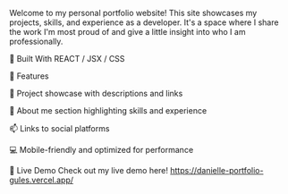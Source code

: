 Welcome to my personal portfolio website! This site showcases my projects, skills, and experience as a developer. It's a space where I share the work I'm most proud of and give a little insight into who I am professionally.

🔧 Built With
REACT / JSX / CSS  

🚀 Features

📁 Project showcase with descriptions and links

🧠 About me section highlighting skills and experience

📫 Links to social platforms

💻 Mobile-friendly and optimized for performance

📸 Live Demo
Check out my live demo here!
https://danielle-portfolio-gules.vercel.app/

